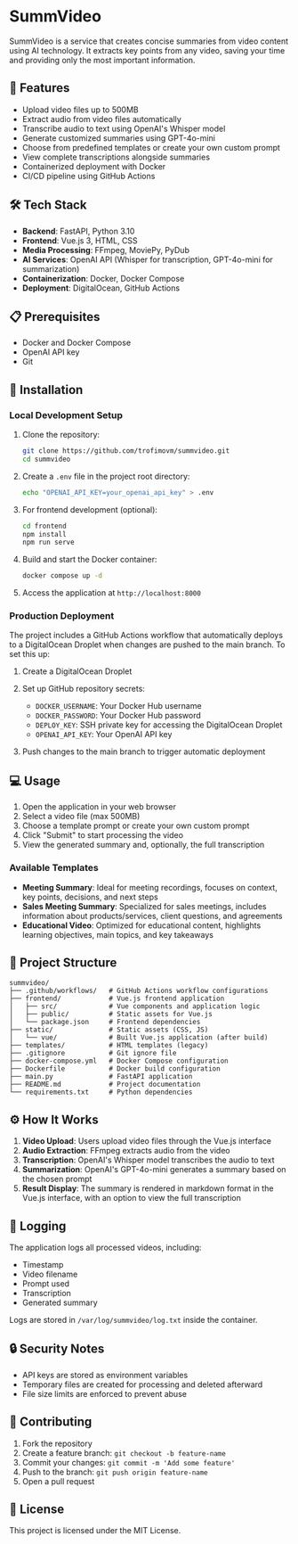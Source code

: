# SummVideo

SummVideo is a service that creates concise summaries from video content using AI technology. It extracts key points from any video, saving your time and providing only the most important information.

## 🌟 Features

- Upload video files up to 500MB
- Extract audio from video files automatically
- Transcribe audio to text using OpenAI's Whisper model
- Generate customized summaries using GPT-4o-mini
- Choose from predefined templates or create your own custom prompt
- View complete transcriptions alongside summaries
- Containerized deployment with Docker
- CI/CD pipeline using GitHub Actions

## 🛠️ Tech Stack

- **Backend**: FastAPI, Python 3.10
- **Frontend**: Vue.js 3, HTML, CSS
- **Media Processing**: FFmpeg, MoviePy, PyDub
- **AI Services**: OpenAI API (Whisper for transcription, GPT-4o-mini for summarization)
- **Containerization**: Docker, Docker Compose
- **Deployment**: DigitalOcean, GitHub Actions

## 📋 Prerequisites

- Docker and Docker Compose
- OpenAI API key
- Git

## 🚀 Installation

### Local Development Setup

1. Clone the repository:
   ```bash
   git clone https://github.com/trofimovm/summvideo.git
   cd summvideo
   ```

2. Create a `.env` file in the project root directory:
   ```bash
   echo "OPENAI_API_KEY=your_openai_api_key" > .env
   ```

3. For frontend development (optional):
   ```bash
   cd frontend
   npm install
   npm run serve
   ```

4. Build and start the Docker container:
   ```bash
   docker compose up -d
   ```

5. Access the application at `http://localhost:8000`

### Production Deployment

The project includes a GitHub Actions workflow that automatically deploys to a DigitalOcean Droplet when changes are pushed to the main branch. To set this up:

1. Create a DigitalOcean Droplet

2. Set up GitHub repository secrets:
   - `DOCKER_USERNAME`: Your Docker Hub username
   - `DOCKER_PASSWORD`: Your Docker Hub password
   - `DEPLOY_KEY`: SSH private key for accessing the DigitalOcean Droplet
   - `OPENAI_API_KEY`: Your OpenAI API key

3. Push changes to the main branch to trigger automatic deployment

## 💻 Usage

1. Open the application in your web browser
2. Select a video file (max 500MB)
3. Choose a template prompt or create your own custom prompt
4. Click "Submit" to start processing the video
5. View the generated summary and, optionally, the full transcription

### Available Templates

- **Meeting Summary**: Ideal for meeting recordings, focuses on context, key points, decisions, and next steps
- **Sales Meeting Summary**: Specialized for sales meetings, includes information about products/services, client questions, and agreements
- **Educational Video**: Optimized for educational content, highlights learning objectives, main topics, and key takeaways

## 📁 Project Structure

```
summvideo/
├── .github/workflows/   # GitHub Actions workflow configurations
├── frontend/            # Vue.js frontend application
│   ├── src/             # Vue components and application logic
│   ├── public/          # Static assets for Vue.js
│   └── package.json     # Frontend dependencies
├── static/              # Static assets (CSS, JS)
│   └── vue/             # Built Vue.js application (after build)
├── templates/           # HTML templates (legacy)
├── .gitignore           # Git ignore file
├── docker-compose.yml   # Docker Compose configuration
├── Dockerfile           # Docker build configuration
├── main.py              # FastAPI application
├── README.md            # Project documentation
└── requirements.txt     # Python dependencies
```

## ⚙️ How It Works

1. **Video Upload**: Users upload video files through the Vue.js interface
2. **Audio Extraction**: FFmpeg extracts audio from the video
3. **Transcription**: OpenAI's Whisper model transcribes the audio to text
4. **Summarization**: OpenAI's GPT-4o-mini generates a summary based on the chosen prompt
5. **Result Display**: The summary is rendered in markdown format in the Vue.js interface, with an option to view the full transcription

## 📝 Logging

The application logs all processed videos, including:
- Timestamp
- Video filename
- Prompt used
- Transcription
- Generated summary

Logs are stored in `/var/log/summvideo/log.txt` inside the container.

## 🔒 Security Notes

- API keys are stored as environment variables
- Temporary files are created for processing and deleted afterward
- File size limits are enforced to prevent abuse

## 🤝 Contributing

1. Fork the repository
2. Create a feature branch: `git checkout -b feature-name`
3. Commit your changes: `git commit -m 'Add some feature'`
4. Push to the branch: `git push origin feature-name`
5. Open a pull request

## 📄 License

This project is licensed under the MIT License.